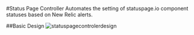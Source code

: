 #Status Page Controller
Automates the setting of statuspage.io component statuses based on New Relic alerts.

##Basic Design
![statuspagecontrolerdesign](https://cloud.githubusercontent.com/assets/3926730/17302336/c955254c-57e9-11e6-8ed9-af3062e0cd07.png)
